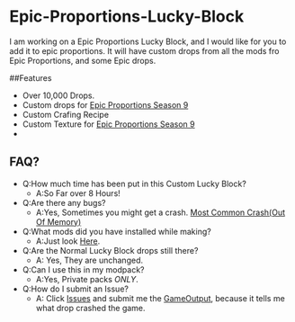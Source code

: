 # Epic-Proportions-Lucky-Block

I am working on a Epic Proportions Lucky Block, and I would like for you to add it to epic proportions. It will have custom drops from all the mods fro Epic Proportions, and some Epic drops.

##Features
* Over 10,000 Drops.
* Custom drops for [Epic Proportions Season 9](https://www.youtube.com/watch?v=Oet39ZAl7iY)
* Custom Crafing Recipe
* Custom Texture for [Epic Proportions Season 9](https://www.youtube.com/watch?v=Oet39ZAl7iY)
* 

## FAQ?
* Q:How much time has been put in this Custom Lucky Block?
  * A:So Far over 8 Hours!
* Q:Are there any bugs?
  * A:Yes, Sometimes you might get a crash. [Most Common Crash(Out Of Memory)](https://raw.githubusercontent.com/jtrent238/Epic-Proportions-Lucky-Block/master/CommonCrash.txt)
* Q:What mods did you have installed while making?
  * A:Just look [Here](https://jtrent238.github.io/Epic-Proportions-Lucky-Block/obscore_mod_version_data.html).
* Q:Are the Normal Lucky Block drops still there?
  * A: Yes, They are unchanged.
* Q:Can I use this in my modpack?
  * A:Yes, Private packs *ONLY*.
* Q:How do I submit an Issue?
  * A: Click [Issues](https://github.com/jtrent238/Epic-Proportions-Lucky-Block/issues) and submit me the [GameOutput](https://raw.githubusercontent.com/jtrent238/Epic-Proportions-Lucky-Block/master/GameOutput.txt), because it tells me what drop crashed the game.
